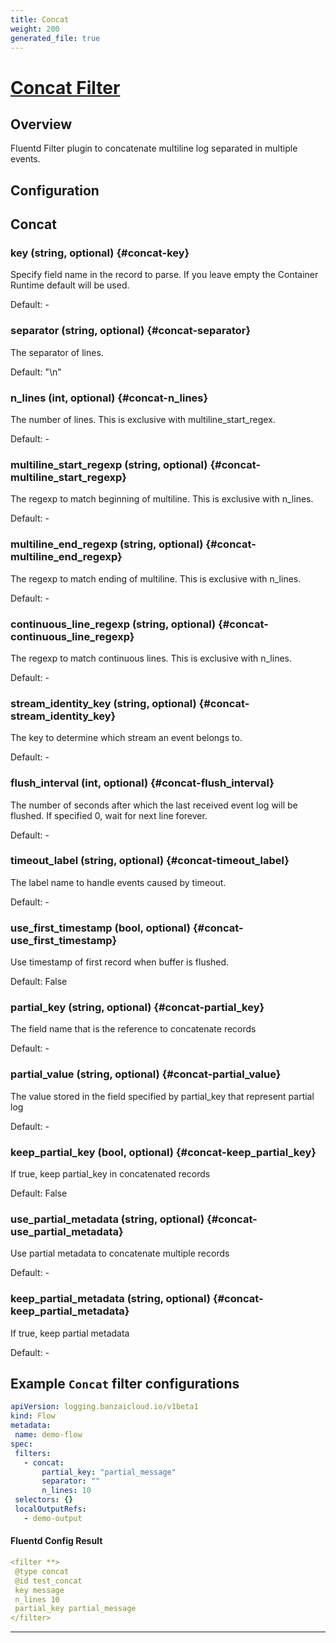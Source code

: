 ```yaml
---
title: Concat
weight: 200
generated_file: true
---
```


# [Concat Filter](https://github.com/fluent-plugins-nursery/fluent-plugin-concat)
## Overview
 Fluentd Filter plugin to concatenate multiline log separated in multiple events.

## Configuration
## Concat

### key (string, optional) {#concat-key}

Specify field name in the record to parse. If you leave empty the Container Runtime default will be used. 

Default: -

### separator (string, optional) {#concat-separator}

The separator of lines.  

Default:  "\n"

### n_lines (int, optional) {#concat-n_lines}

The number of lines. This is exclusive with multiline_start_regex. 

Default: -

### multiline_start_regexp (string, optional) {#concat-multiline_start_regexp}

The regexp to match beginning of multiline. This is exclusive with n_lines. 

Default: -

### multiline_end_regexp (string, optional) {#concat-multiline_end_regexp}

The regexp to match ending of multiline. This is exclusive with n_lines. 

Default: -

### continuous_line_regexp (string, optional) {#concat-continuous_line_regexp}

The regexp to match continuous lines. This is exclusive with n_lines. 

Default: -

### stream_identity_key (string, optional) {#concat-stream_identity_key}

The key to determine which stream an event belongs to. 

Default: -

### flush_interval (int, optional) {#concat-flush_interval}

The number of seconds after which the last received event log will be flushed. If specified 0, wait for next line forever. 

Default: -

### timeout_label (string, optional) {#concat-timeout_label}

The label name to handle events caused by timeout. 

Default: -

### use_first_timestamp (bool, optional) {#concat-use_first_timestamp}

Use timestamp of first record when buffer is flushed.  

Default:  False

### partial_key (string, optional) {#concat-partial_key}

The field name that is the reference to concatenate records 

Default: -

### partial_value (string, optional) {#concat-partial_value}

The value stored in the field specified by partial_key that represent partial log 

Default: -

### keep_partial_key (bool, optional) {#concat-keep_partial_key}

If true, keep partial_key in concatenated records  

Default: False

### use_partial_metadata (string, optional) {#concat-use_partial_metadata}

Use partial metadata to concatenate multiple records 

Default: -

### keep_partial_metadata (string, optional) {#concat-keep_partial_metadata}

If true, keep partial metadata 

Default: -


 ## Example `Concat` filter configurations
 ```yaml
apiVersion: logging.banzaicloud.io/v1beta1
kind: Flow
metadata:
  name: demo-flow
spec:
  filters:
    - concat:
        partial_key: "partial_message"
        separator: ""
        n_lines: 10
  selectors: {}
  localOutputRefs:
    - demo-output
 ```

 #### Fluentd Config Result
 ```yaml
<filter **>
  @type concat
  @id test_concat
  key message
  n_lines 10
  partial_key partial_message
</filter>
 ```

---
